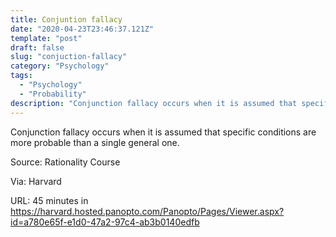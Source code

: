 ```yaml
---
title: Conjuntion fallacy
date: "2020-04-23T23:46:37.121Z"
template: "post"
draft: false
slug: "conjuction-fallacy"
category: "Psychology"
tags:
  - "Psychology"
  - "Probability"
description: "Conjunction fallacy occurs when it is assumed that specific conditions are more probable than a single general one."
---
```


Conjunction fallacy occurs when it is assumed that specific conditions are more probable than a single general one.

Source: Rationality Course

Via: Harvard

URL: 45 minutes in https://harvard.hosted.panopto.com/Panopto/Pages/Viewer.aspx?id=a780e65f-e1d0-47a2-97c4-ab3b0140edfb
